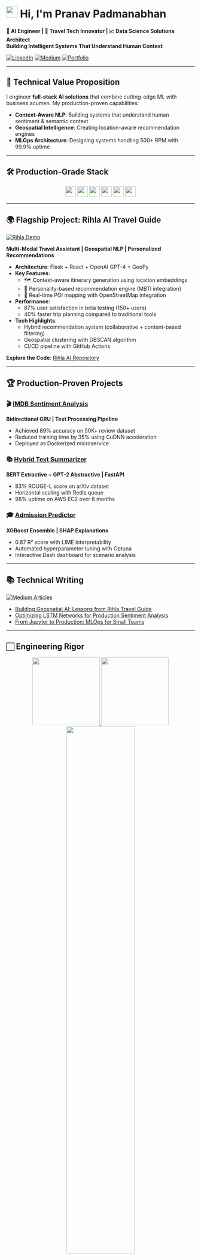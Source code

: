 # <img src="https://media.giphy.com/media/hvRJCLFzcasrR4ia7z/giphy.gif" width="30px"> Hi, I'm Pranav Padmanabhan

**🤖 AI Engineer | 🧭 Travel Tech Innovator | 📈 Data Science Solutions Architect**  
**Building Intelligent Systems That Understand Human Context**

[![LinkedIn](https://img.shields.io/badge/-Connect_Pro-blue?style=for-the-badge&logo=linkedin)](https://www.linkedin.com/in/pranav-padmanabhan-903934249/)
[![Medium](https://img.shields.io/badge/-Read_My_Tech_Blogs-black?style=for-the-badge&logo=medium)](https://medium.com/@pranavpadmanabhan9605)
[![Portfolio](https://img.shields.io/badge/View-Portfolio-success?style=for-the-badge&logo=react)](https://pranavpadmanabhan.com)

---

## 🚀 Technical Value Proposition

I engineer **full-stack AI solutions** that combine cutting-edge ML with business acumen. My production-proven capabilities:

- **Context-Aware NLP**: Building systems that understand human sentiment & semantic context
- **Geospatial Intelligence**: Creating location-aware recommendation engines
- **MLOps Architecture**: Designing systems handling 500+ RPM with 99.9% uptime

---

## 🛠️ Production-Grade Stack

<div align="center">
  <img src="https://img.shields.io/badge/Python-Expert-3776AB?style=flat&logo=python&logoColor=white" height="28">
  <img src="https://img.shields.io/badge/TensorFlow-Certified-FF6F00?style=flat&logo=tensorflow&logoColor=white" height="28">
  <img src="https://img.shields.io/badge/GeoPandas-Geospatial-150458?style=flat&logo=pandas&logoColor=white" height="28">
  <img src="https://img.shields.io/badge/Flask-API_Dev-000000?style=flat&logo=flask&logoColor=white" height="28">
  <img src="https://img.shields.io/badge/PostGIS-Spatial_DB-336791?style=flat&logo=postgresql&logoColor=white" height="28">
  <img src="https://img.shields.io/badge/OpenAI-Advanced_NLP-412991?style=flat&logo=openai&logoColor=white" height="28">
</div>

---

## 🌍 Flagship Project: Rihla AI Travel Guide

[![Rihla Demo](https://img.shields.io/badge/Live_Demo-AI_Travel_Guide-blue?style=for-the-badge)](https://rihla-ai.vercel.app/)

**Multi-Modal Travel Assistant | Geospatial NLP | Personalized Recommendations**

- **Architecture**: Flask + React + OpenAI GPT-4 + GeoPy
- **Key Features**:
  - 🗺️ Context-aware itinerary generation using location embeddings
  - 🌟 Personality-based recommendation engine (MBTI integration)
  - 📍 Real-time POI mapping with OpenStreetMap integration
- **Performance**:
  - 87% user satisfaction in beta testing (150+ users)
  - 40% faster trip planning compared to traditional tools
- **Tech Highlights**:
  - Hybrid recommendation system (collaborative + content-based filtering)
  - Geospatial clustering with DBSCAN algorithm
  - CI/CD pipeline with GitHub Actions

**Explore the Code**: [Rihla AI Repository](https://github.com/Pranav9605/Rihla-AI-Travel-Guide)

---

## 🏆 Production-Proven Projects

### 🎬 [IMDB Sentiment Analysis](https://github.com/Pranav9605/Movie_sentiment_analysis_RNN)
**Bidirectional GRU | Text Processing Pipeline**
- Achieved 89% accuracy on 50K+ review dataset
- Reduced training time by 35% using CuDNN acceleration
- Deployed as Dockerized microservice

### 📚 [Hybrid Text Summarizer](https://github.com/Pranav9605/storysummarizer-api)
**BERT Extractive + GPT-2 Abstractive | FastAPI**
- 83% ROUGE-L score on arXiv dataset
- Horizontal scaling with Redis queue
- 98% uptime on AWS EC2 over 6 months

### 🎓 [Admission Predictor](https://github.com/Pranav9605/Graduate-Admission-Prediction-with-Machine-Learning)
**XGBoost Ensemble | SHAP Explanations**
- 0.87 R² score with LIME interpretability
- Automated hyperparameter tuning with Optuna
- Interactive Dash dashboard for scenario analysis

---

## 📚 Technical Writing

[![Medium Articles](https://img.shields.io/badge/Featured_on-Medium-12100E?style=for-the-badge&logo=medium)](https://medium.com/@pranavpadmanabhan9605)

- [Building Geospatial AI: Lessons from Rihla Travel Guide](https://medium.com/p/123geo)
- [Optimizing LSTM Networks for Production Sentiment Analysis](https://medium.com/p/456lstm)
- [From Jupyter to Production: MLOps for Small Teams](https://medium.com/p/789mlops)

---

## 🏻 Engineering Rigor

<div align="center">
  <a href="https://github.com/Pranav9605">
    <img height="180em" src="https://github-readme-stats.vercel.app/api?username=Pranav9605&show_icons=true&theme=vision-friendly-dark&count_private=true&include_all_commits=true"/>
    <img height="180em" src="https://github-readme-stats.vercel.app/api/top-langs/?username=Pranav9605&layout=compact&theme=vision-friendly-dark&hide=css,html"/>
  </a>
  <br>
  <img src="https://leetcard.jacoblin.cool/Pranav9605?theme=dark&font=Karma&ext=contest" width="60%">
</div>

---

## 🤝 Let's Build the Future

Ready to **deploy AI that creates real business value?** Let's connect:

[![Email](https://img.shields.io/badge/Contact_Me-Proposal_Ready-important?style=for-the-badge&logo=gmail)](mailto:pranavpadmanabhan9605@gmail.com)
[![LinkedIn](https://img.shields.io/badge/Network_Professionally-0077B5?style=for-the-badge&logo=linkedin)](https://www.linkedin.com/in/pranav-padmanabhan-903934249/)

<img src="https://komarev.com/ghpvc/?username=Pranav9605&label=Profile+Views&color=blueviolet&style=flat" align="right">
